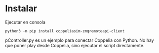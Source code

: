 # Instalar
Ejecutar en consola
``` 
python3 -m pip install coppeliasim-zmqremoteapi-client
```

pController.py es un ejemplo para conectar Coppelia con Python. No hay que poner play desde Coppelia, sino ejecutar el script directamente.